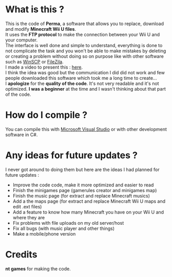 # What is this ?
This is the code of **Perma**, a software that allows you to replace, download and modify **Minecraft Wii U files**.    
It uses the **FTP protocol** to make the connection between your Wii U and your computer.    
The interface is well done and simple to understand, everything is done to not complicate the task and you won't be able to make mistakes by deleting or creating a problem without doing so on purpose like with other software such as [WinSCP](https://winscp.net/eng/index.php) or [FileZila](https://filezilla-project.org).    
I made a video to present this : [here](https://www.youtube.com/watch?v=zD_UBy2ampw).    
I think the idea was good but the communication I did did not work and few people downloaded this software which took me a long time to create...    
I **apologize** for the **quality of the code**. It's not very readable and it's not optimized. **I was a beginner** at the time and I wasn't thinking about that part of the code.    

# How do I compile ? 
You can compile this with [Microsoft Visual Studio](https://visualstudio.microsoft.com/) or with other development software in C#.

# Any ideas for future updates ?    
I never got around to doing them but here are the ideas I had planned for future updates :    
- Improve the code code, make it more optimized and easier to read
- Finish the minigames page (gamerules creator and minigames map)    
- Finish the music page (for extract and replace Minecraft musics)    
- Add a the maps page (for extract and replace Minecraft Wii U maps and edit .ext files)    
- Add a feature to know how many Minecraft you have on your Wii U and where they are    
- Fix problems with file uploads on my old server/host    
- Fix all bugs (with music player and other things)    
- Make a mobile/phone version    

# Credits
**nt games** for making the code.    
